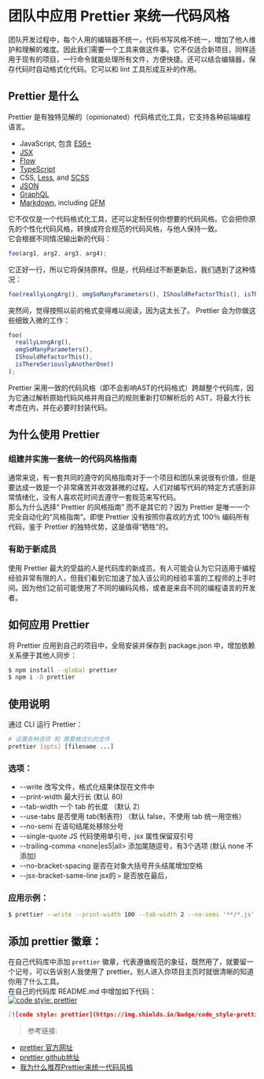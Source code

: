# 团队中应用 Prettier 来统一代码风格
团队开发过程中，每个人用的编辑器不统一，代码书写风格不统一，增加了他人维护和理解的难度。因此我们需要一个工具来做这件事。它不仅适合新项目，同样适用于现有的项目，一行命令就能处理所有文件，方便快捷。还可以结合编辑器，保存代码时自动格式化代码。它可以和 lint 工具形成互补的作用。

## Prettier 是什么
Prettier 是有独特见解的（opinionated）代码格式化工具，它支持各种前端编程语言。
- JavaScript, 包含 [ES6+](https://github.com/tc39/proposals/blob/master/finished-proposals.md)
- [JSX](https://facebook.github.io/jsx/)
- [Flow](https://flow.org/)
- [TypeScript](https://www.typescriptlang.org/)
- CSS, [Less](http://lesscss.org/), and [SCSS](http://sass-lang.com/)
- [JSON](http://json.org/)
- [GraphQL](http://graphql.org/)
- [Markdown](http://commonmark.org/), including [GFM](https://github.github.com/gfm/)

它不仅仅是一个代码格式化工具，还可以定制任何你想要的代码风格。它会把你原先的个性化代码风格，转换成符合规范的代码风格，与他人保持一致。  
它会根据不同情况输出新的代码：
```js
foo(arg1, arg2, arg3, arg4);
```
它正好一行，所以它将保持原样。但是，代码经过不断更新后，我们遇到了这种情况：
```js
foo(reallyLongArg(), omgSoManyParameters(), IShouldRefactorThis(), isThereSeriouslyAnotherOne());
```
突然间，觉得按照以前的格式变得难以阅读，因为这太长了。 Prettier 会为你做这些细致入微的工作：
```js
foo(
  reallyLongArg(),
  omgSoManyParameters(),
  IShouldRefactorThis(),
  isThereSeriouslyAnotherOne()
);
```
Prettier 采用一致的代码风格（即不会影响AST的代码格式）跨越整个代码库，因为它通过解析原始代码风格并用自己的规则重新打印解析后的 AST，将最大行长考虑在内，并在必要时封装代码。

## 为什么使用 Prettier
### 组建并实施一套统一的代码风格指南
通常来说，有一套共同的遵守的风格指南对于一个项目和团队来说很有价值，但是要达成一致是一个非常痛苦并收效甚微的过程。人们对编写代码的特定方式感到非常情绪化，没有人喜欢花时间去遵守一套规范来写代码。  
那么为什么选择“ Prettier 的风格指南” 而不是其它的？因为 Prettier 是唯一一个完全自动化的“风格指南”。即使 Prettier 没有按照你喜欢的方式 100％ 编码所有代码，鉴于 Prettier 的独特优势，这是值得“牺牲”的。
### 有助于新成员
使用 Prettier 最大的受益的人是代码库的新成员。有人可能会认为它只适用于编程经验非常有限的人，但我们看到它加速了加入该公司的经验丰富的工程师的上手时间。因为他们之前可能使用了不同的编码风格，或者是来自不同的编程语言的开发者。

## 如何应用 Prettier
将 Prettier 应用到自己的项目中，全局安装并保存到 package.json 中，增加依赖关系便于其他人同步：
```sh
$ npm install --global prettier
$ npm i -D prettier
```
## 使用说明
通过 CLI 运行 Prettier：
```sh
# 设置各种选项 和 需要格式化的文件
prettier [opts] [filename ...]
```
### 选项：
* --write 改写文件，格式化结果体现在文件中
* --print-width 最大行长 (默认 80)
* --tab-width 一个 tab 的长度 （默认 2）
* --use-tabs 是否使用 tab(制表符) （默认 false，不使用 tab 统一用空格）
* --no-semi 在语句结尾处移除分号
* --single-quote JS 代码使用单引号，jsx 属性保留双引号
* --trailing-comma <none|es5|all> 添加尾随逗号，有3个选项 (默认 none 不添加)
* --no-bracket-spacing 是否在对象大括号开头结尾增加空格
* --jsx-bracket-same-line jsx的 `>` 是否放在最后，
### 应用示例：
```sh
$ prettier --write --print-width 100 --tab-width 2 --no-semi '**/*.js' '**/*.jsx'
```
## 添加 prettier 徽章：
在自己代码库中添加 `prettier` 徽章，代表遵循规范的象征，既然用了，就要留一个记号，可以告诉别人我使用了 prettier。别人进入你项目主页时就很清晰的知道你用了什么工具。  
在自己的代码库 README.md 中增加如下代码：  
[![code style: prettier](https://img.shields.io/badge/code_style-prettier-ff69b4.svg?style=flat-square)](https://github.com/prettier/prettier)
```md
[![code style: prettier](https://img.shields.io/badge/code_style-prettier-ff69b4.svg?style=flat-square)](https://github.com/prettier/prettier)
```

> 参考链接:
- [prettier 官方网址](https://prettier.io/)
- [prettier github地址](https://github.com/prettier/prettier)
- [我为什么推荐Prettier来统一代码风格](https://kiwenlau.com/2017/10/23/format-code-use-Prettier/)
